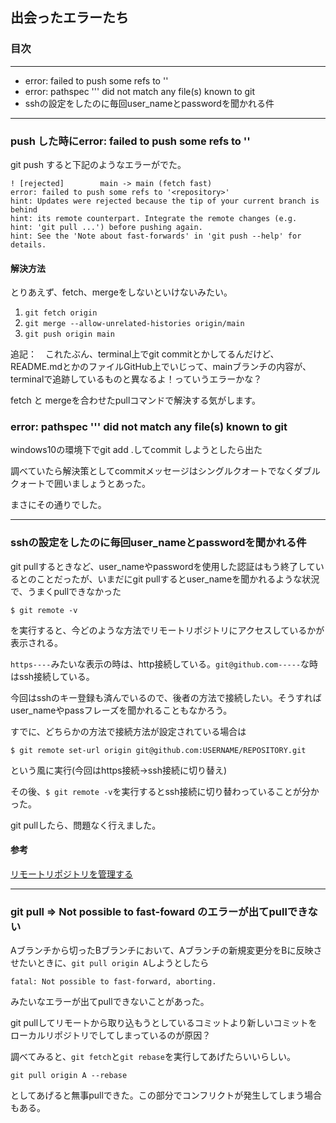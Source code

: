 ## 出会ったエラーたち

### 目次
---
- error: failed to push some refs to '<repository>'
- error: pathspec '<commit-message>'' did not match any file(s) known to git
- sshの設定をしたのに毎回user_nameとpasswordを聞かれる件
  
---
  
### push した時にerror: failed to push some refs to '<repository>'
  
git push すると下記のようなエラーがでた。

```
! [rejected]        main -> main (fetch fast)
error: failed to push some refs to '<repository>'
hint: Updates were rejected because the tip of your current branch is behind
hint: its remote counterpart. Integrate the remote changes (e.g.
hint: 'git pull ...') before pushing again.
hint: See the 'Note about fast-forwards' in 'git push --help' for details.
```
  
#### 解決方法

とりあえず、fetch、mergeをしないといけないみたい。
  
1. `git fetch origin`
1. `git merge --allow-unrelated-histories origin/main`
1. `git push origin main`
  

  
追記：　これたぶん、terminal上でgit commitとかしてるんだけど、README.mdとかのファイルGitHub上でいじって、mainブランチの内容が、terminalで追跡しているものと異なるよ！っていうエラーかな？
  
fetch と mergeを合わせたpullコマンドで解決する気がします。
  
### error: pathspec '<commit-message>'' did not match any file(s) known to git
  
windows10の環境下でgit add .してcommit しようとしたら出た
  
調べていたら解決策としてcommitメッセージはシングルクオートでなくダブルクォートで囲いましょうとあった。
  
まさにその通りでした。
  
  ---
  
  ### sshの設定をしたのに毎回user_nameとpasswordを聞かれる件
  
  git pullするときなど、user_nameやpasswordを使用した認証はもう終了しているとのことだったが、いまだにgit pullするとuser_nameを聞かれるような状況で、うまくpullできなかった
  
  ```
  $ git remote -v
  ```
  
  を実行すると、今どのような方法でリモートリポジトリにアクセスしているかが表示される。
  
  `https----`みたいな表示の時は、http接続している。`git@github.com-----`な時はssh接続している。
  
  今回はsshのキー登録も済んでいるので、後者の方法で接続したい。そうすればuser_nameやpassフレーズを聞かれることもなかろう。
  
  すでに、どちらかの方法で接続方法が設定されている場合は
  
  ```
  $ git remote set-url origin git@github.com:USERNAME/REPOSITORY.git
  ```
  という風に実行(今回はhttps接続→ssh接続に切り替え)
  
  その後、`$ git remote -v`を実行するとssh接続に切り替わっていることが分かった。
  
  git pullしたら、問題なく行えました。
  
  #### 参考
  
  [リモートリポジトリを管理する](https://docs.github.com/ja/get-started/getting-started-with-git/managing-remote-repositories)
  
  ---
  
  ### git pull => Not possible to fast-foward のエラーが出てpullできない
  
  Aブランチから切ったBブランチにおいて、Aブランチの新規変更分をBに反映させたいときに、`git pull origin A`しようとしたら
  
  ```
  fatal: Not possible to fast-forward, aborting.
  ```
  
  みたいなエラーが出てpullできないことがあった。
  
  git pullしてリモートから取り込もうとしているコミットより新しいコミットをローカルリポジトリでしてしまっているのが原因？
  
  調べてみると、`git fetch`と`git rebase`を実行してあげたらいいらしい。
  
  ```
  git pull origin A --rebase
  ```
  としてあげると無事pullできた。この部分でコンフリクトが発生してしまう場合もある。
  
  
  
  
  



